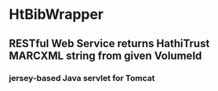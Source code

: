 # HtBibWrapper

## RESTful Web Service returns HathiTrust MARCXML string from given VolumeId

### jersey-based Java servlet for Tomcat